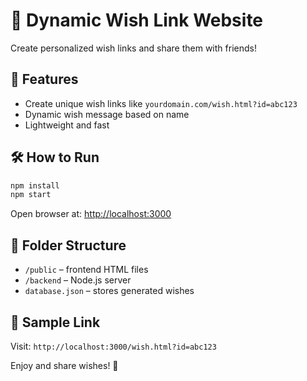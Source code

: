 
# 🎉 Dynamic Wish Link Website

Create personalized wish links and share them with friends!

## 🚀 Features
- Create unique wish links like `yourdomain.com/wish.html?id=abc123`
- Dynamic wish message based on name
- Lightweight and fast

## 🛠️ How to Run

```bash
npm install
npm start
```

Open browser at: [http://localhost:3000](http://localhost:3000)

## 🧾 Folder Structure
- `/public` – frontend HTML files
- `/backend` – Node.js server
- `database.json` – stores generated wishes

## 🔗 Sample Link
Visit: `http://localhost:3000/wish.html?id=abc123`

Enjoy and share wishes! 💌
